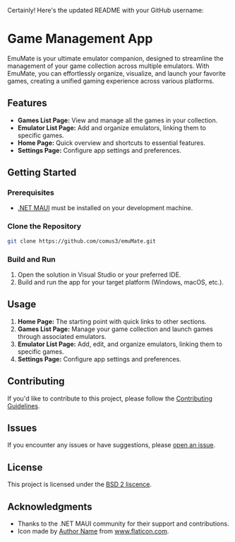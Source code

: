 Certainly! Here's the updated README with your GitHub username:

# Game Management App

EmuMate is your ultimate emulator companion, designed to streamline the management of your game collection across multiple emulators. With EmuMate, you can effortlessly organize, visualize, and launch your favorite games, creating a unified gaming experience across various platforms.

## Features

- **Games List Page:** View and manage all the games in your collection.
- **Emulator List Page:** Add and organize emulators, linking them to specific games.
- **Home Page:** Quick overview and shortcuts to essential features.
- **Settings Page:** Configure app settings and preferences.

## Getting Started

### Prerequisites

- [.NET MAUI](https://dotnet.microsoft.com/apps/maui) must be installed on your development machine.

### Clone the Repository

```bash
git clone https://github.com/comus3/emuMate.git
```

### Build and Run

1. Open the solution in Visual Studio or your preferred IDE.
2. Build and run the app for your target platform (Windows, macOS, etc.).

## Usage

1. **Home Page:** The starting point with quick links to other sections.
2. **Games List Page:** Manage your game collection and launch games through associated emulators.
3. **Emulator List Page:** Add, edit, and organize emulators, linking them to specific games.
4. **Settings Page:** Configure app settings and preferences.

## Contributing

If you'd like to contribute to this project, please follow the [Contributing Guidelines](CONTRIBUTING.md).

## Issues

If you encounter any issues or have suggestions, please [open an issue](https://github.com/comus3/emuMate/issues).

## License

This project is licensed under the [BSD 2 liscence](LICENSE.md).

## Acknowledgments

- Thanks to the .NET MAUI community for their support and contributions.
- Icon made by [Author Name](https://www.flaticon.com/authors/author) from www.flaticon.com.

